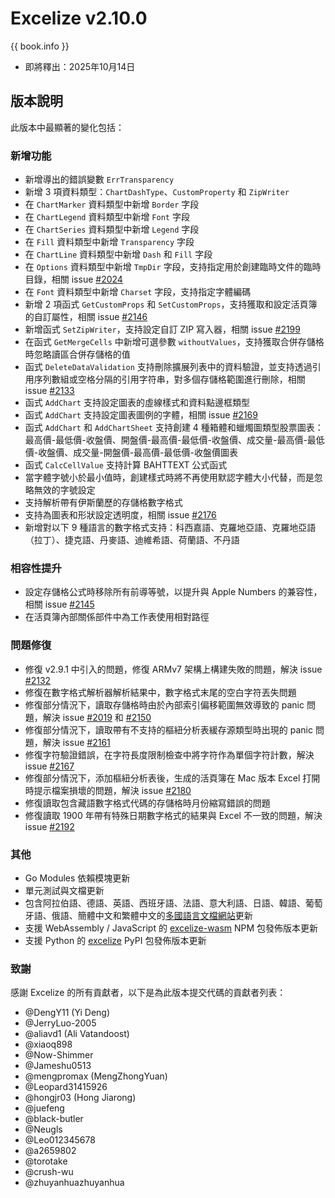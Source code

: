 # Excelize v2.10.0

{{ book.info }}

* 即將釋出：2025年10月14日

## 版本說明

此版本中最顯著的變化包括：

### 新增功能

* 新增導出的錯誤變數 `ErrTransparency`
* 新增 3 項資料類型：`ChartDashType`、`CustomProperty` 和 `ZipWriter`
* 在 `ChartMarker` 資料類型中新增 `Border` 字段
* 在 `ChartLegend` 資料類型中新增 `Font` 字段
* 在 `ChartSeries` 資料類型中新增 `Legend` 字段
* 在 `Fill` 資料類型中新增 `Transparency` 字段
* 在 `ChartLine` 資料類型中新增 `Dash` 和 `Fill` 字段
* 在 `Options` 資料類型中新增 `TmpDir` 字段，支持指定用於創建臨時文件的臨時目錄，相關 issue [#2024](https://github.com/xuri/excelize/issues/2024)
* 在 `Font` 資料類型中新增 `Charset` 字段，支持指定字體編碼
* 新增 2 項函式 `GetCustomProps` 和 `SetCustomProps`，支持獲取和設定活頁簿的自訂屬性，相關 issue [#2146](https://github.com/xuri/excelize/issues/2146)
* 新增函式 `SetZipWriter`，支持設定自訂 ZIP 寫入器，相關 issue [#2199](https://github.com/xuri/excelize/issues/2199)
* 在函式 `GetMergeCells` 中新增可選參數 `withoutValues`，支持獲取合併存儲格時忽略讀區合併存儲格的值
* 函式 `DeleteDataValidation` 支持刪除擴展列表中的資料驗證，並支持透過引用序列數組或空格分隔的引用字符串，對多個存儲格範圍進行刪除，相關 issue [#2133](https://github.com/xuri/excelize/issues/2133)
* 函式 `AddChart` 支持設定圖表的虛線樣式和資料點邊框類型
* 函式 `AddChart` 支持設定圖表圖例的字體，相關 issue [#2169](https://github.com/xuri/excelize/issues/2169)
* 函式 `AddChart` 和 `AddChartSheet` 支持創建 4 種箱體和蠟燭圖類型股票圖表：最高價-最低價-收盤價、開盤價-最高價-最低價-收盤價、成交量-最高價-最低價-收盤價、成交量-開盤價-最高價-最低價-收盤價圖表
* 函式 `CalcCellValue` 支持計算 BAHTTEXT 公式函式
* 當字體字號小於最小值時，創建樣式時將不再使用默認字體大小代替，而是忽略無效的字號設定
* 支持解析帶有伊斯蘭歷的存儲格數字格式
* 支持為圖表和形狀設定透明度，相關 issue [#2176](https://github.com/xuri/excelize/issues/2176)
* 新增對以下 9 種語言的數字格式支持：科西嘉語、克羅地亞語、克羅地亞語（拉丁）、捷克語、丹麥語、迪維希語、荷蘭語、不丹語

### 相容性提升

* 設定存儲格公式時移除所有前導等號，以提升與 Apple Numbers 的兼容性，相關 issue [#2145](https://github.com/xuri/excelize/issues/2145)
* 在活頁簿內部關係部件中為工作表使用相對路徑

### 問題修復

* 修復 v2.9.1 中引入的問題，修復 ARMv7 架構上構建失敗的問題，解決 issue [#2132](https://github.com/xuri/excelize/issues/2132)
* 修復在數字格式解析器解析結果中，數字格式末尾的空白字符丟失問題
* 修復部分情況下，讀取存儲格時由於內部索引偏移範圍無效導致的 panic 問題，解決 issue [#2019](https://github.com/xuri/excelize/issues/2019) 和 [#2150](https://github.com/xuri/excelize/issues/2150)
* 修復部分情況下，讀取帶有不支持的樞紐分析表緩存源類型時出現的 panic 問題，解決 issue [#2161](https://github.com/xuri/excelize/issues/2161)
* 修復字符驗證錯誤，在字符長度限制檢查中將字符作為單個字符計數，解決 issue [#2167](https://github.com/xuri/excelize/issues/2167)
* 修復部分情況下，添加樞紐分析表後，生成的活頁簿在 Mac 版本 Excel 打開時提示檔案損壞的問題，解決 issue [#2180](https://github.com/xuri/excelize/issues/2180)
* 修復讀取包含藏語數字格式代碼的存儲格時月份縮寫錯誤的問題
* 修復讀取 1900 年帶有特殊日期數字格式的結果與 Excel 不一致的問題，解決 issue [#2192](https://github.com/xuri/excelize/issues/2192)

### 其他

* Go Modules 依賴模塊更新
* 單元測試與文檔更新
* 包含阿拉伯語、德語、英語、西班牙語、法語、意大利語、日語、韓語、葡萄牙語、俄語、簡體中文和繁體中文的[多國語言文檔網站](https://xuri.me/excelize)更新
* 支援 WebAssembly / JavaScript 的 [excelize-wasm](https://github.com/xuri/excelize-wasm) NPM 包發佈版本更新
* 支援 Python 的 [excelize](https://github.com/xuri/excelize-py) PyPI 包發佈版本更新

### 致謝

感謝 Excelize 的所有貢獻者，以下是為此版本提交代碼的貢獻者列表：

* @DengY11 (Yi Deng)
* @JerryLuo-2005
* @aliavd1 (Ali Vatandoost)
* @xiaoq898
* @Now-Shimmer
* @Jameshu0513
* @mengpromax (MengZhongYuan)
* @Leopard31415926
* @hongjr03 (Hong Jiarong)
* @juefeng
* @black-butler
* @Neugls
* @Leo012345678
* @a2659802
* @torotake
* @crush-wu
* @zhuyanhuazhuyanhua
